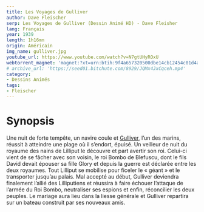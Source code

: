 ```yaml
---
title: Les Voyages de Gulliver
author: Dave Fleischer
serp: Les Voyages de Gulliver (Dessin Animé HD) - Dave Fleisher
lang: Français
year: 1939
length: 1h16mn
origin: Américain
img_name: gulliver.jpg
youtube_url: https://www.youtube.com/watch?v=N7gtUHyROxU
webtorrent_magnet: 'magnet:?xt=urn:btih:9f4a657320500dbe14cb12454c01d4a213921807&dn=JQMx4JxCqceh.mp4&tr=udp://explodie.org:6969&tr=udp://tracker.coppersurfer.tk:6969&tr=udp://tracker.empire-js.us:1337&tr=udp://tracker.leechers-paradise.org:6969&tr=udp://tracker.opentrackr.org:1337&tr=wss://tracker.btorrent.xyz&tr=wss://tracker.fastcast.nz&tr=wss://tracker.openwebtorrent.com&as=https://seed01.bitchute.com/8929/JQMx4JxCqceh.mp4&as=https://seed02.bitchute.com/8929/JQMx4JxCqceh.mp4&as=https://seed03.bitchute.com/8929/JQMx4JxCqceh.mp4&xs=https://www.bitchute.com/torrent/8929/JQMx4JxCqceh.webtorrent'
# archive_url: 'https://seed01.bitchute.com/8929/JQMx4JxCqceh.mp4'
category:
- Dessins Animés
tags:
- Fleischer
---
```



# Synopsis

Une nuit de forte tempête, un navire coule et [Gulliver](https://www.amazon.fr/gp/product/B006LNAAXM/ref=as_li_tl?ie=UTF8&tag=ctimes-21&camp=1642&creative=6746&linkCode=as2&creativeASIN=B006LNAAXM&linkId=1840debfc4fee10c49c391742b9088ba), l’un des marins, réussit à atteindre une plage où il s’endort, épuisé. Un veilleur de nuit du royaume des nains de Lilliput le découvre et part avertir son roi. Celui-ci vient de se fâcher avec son voisin, le roi Bombo de Blefuscu, dont le fils David devait épouser sa fille Glory et depuis la guerre est déclarée entre les deux royaumes. Tout Lilliput se mobilise pour ficeler le « géant » et le transporter jusqu’au palais. Mal accepté au début, Gulliver deviendra finalement l’allié des Lilliputiens et réussira à faire échouer l’attaque de l’armée du Roi Bombo, neutraliser ses espions et enfin, réconcilier les deux peuples. Le mariage aura lieu dans la liesse générale et Gulliver repartira sur un bateau construit par ses nouveaux amis.
